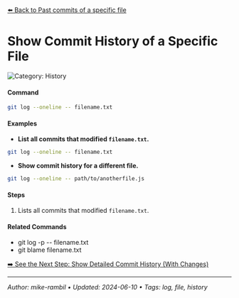 [⬅️ Back to Past commits of a specific file](./past-commits-of-a-specific-file.md)

# Show Commit History of a Specific File


![Category: History](https://img.shields.io/badge/Category-History-blue)

#### Command
```sh
git log --oneline -- filename.txt
```

#### Examples
- **List all commits that modified `filename.txt`.**


```sh
git log --oneline -- filename.txt
```
- **Show commit history for a different file.**


```sh
git log --oneline -- path/to/anotherfile.js
```


#### Steps
1. Lists all commits that modified `filename.txt`.


#### Related Commands
- git log -p -- filename.txt
- git blame filename.txt


[➡️ See the Next Step: Show Detailed Commit History (With Changes)](./show-detailed-commit-history-with-changes.md)

---

_Author: mike-rambil • Updated: 2024-06-10 • Tags: log, file, history_
